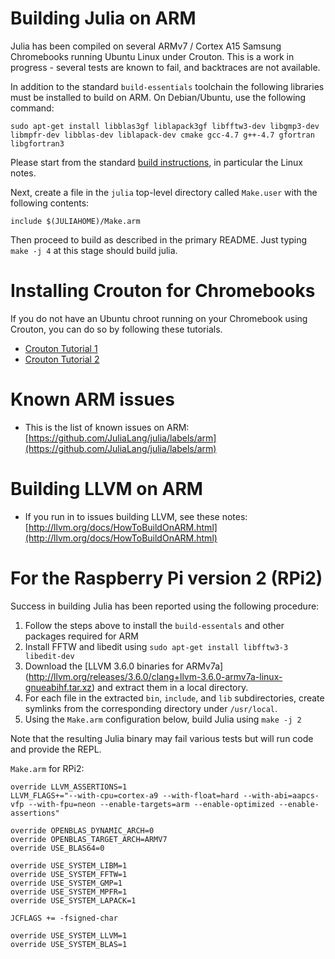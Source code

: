 # Building Julia on ARM

Julia has been compiled on several ARMv7 / Cortex A15 Samsung
Chromebooks running Ubuntu Linux under Crouton. This is a work in
progress - several tests are known to fail, and backtraces are not
available.

In addition to the standard `build-essentials` toolchain the following
libraries must be installed to build on ARM. On Debian/Ubuntu, use the
following command:

````
sudo apt-get install libblas3gf liblapack3gf libfftw3-dev libgmp3-dev libmpfr-dev libblas-dev liblapack-dev cmake gcc-4.7 g++-4.7 gfortran libgfortran3
````

Please start from the standard [build
instructions](README.md#source-download-and-compilation), in
particular the Linux notes.

Next, create a file in the `julia` top-level directory called
`Make.user` with the following contents:

```
include $(JULIAHOME)/Make.arm
```

Then proceed to build as described in the primary README. Just typing
`make -j 4` at this stage should build julia.

# Installing Crouton for Chromebooks

If you do not have an Ubuntu chroot running on your Chromebook using
Crouton, you can do so by following these tutorials.

- [Crouton Tutorial 1](http://www.howtogeek.com/162120/how-to-install-ubuntu-linux-on-your-chromebook-with-crouton/)
- [Crouton Tutorial 2](http://lifehacker.com/how-to-install-linux-on-a-chromebook-and-unlock-its-ful-509039343)

# Known ARM issues

- This is the list of known issues on ARM: [https://github.com/JuliaLang/julia/labels/arm](https://github.com/JuliaLang/julia/labels/arm)

# Building LLVM on ARM

- If you run in to issues building LLVM, see these notes: [http://llvm.org/docs/HowToBuildOnARM.html](http://llvm.org/docs/HowToBuildOnARM.html)

# For the Raspberry Pi version 2 (RPi2)

Success in building Julia has been reported using the following procedure:

1.  Follow the steps above to install the `build-essentals` and other packages required for ARM
2.  Install FFTW and libedit using `sudo apt-get install libfftw3-3 libedit-dev`
3.  Download the [LLVM 3.6.0 binaries for ARMv7a] (http://llvm.org/releases/3.6.0/clang+llvm-3.6.0-armv7a-linux-gnueabihf.tar.xz) and extract them in a local directory.
4.  For each file in the extracted `bin`, `include`, and `lib` subdirectories, create symlinks from the corresponding directory under `/usr/local`.
5.  Using the `Make.arm` configuration below, build Julia using `make -j 2`

Note that the resulting Julia binary may fail various tests but will run code and provide the REPL.

`Make.arm` for RPi2:

```
override LLVM_ASSERTIONS=1
LLVM_FLAGS+="--with-cpu=cortex-a9 --with-float=hard --with-abi=aapcs-vfp --with-fpu=neon --enable-targets=arm --enable-optimized --enable-assertions"

override OPENBLAS_DYNAMIC_ARCH=0
override OPENBLAS_TARGET_ARCH=ARMV7
override USE_BLAS64=0

override USE_SYSTEM_LIBM=1
override USE_SYSTEM_FFTW=1
override USE_SYSTEM_GMP=1
override USE_SYSTEM_MPFR=1
override USE_SYSTEM_LAPACK=1

JCFLAGS += -fsigned-char

override USE_SYSTEM_LLVM=1
override USE_SYSTEM_BLAS=1
```


